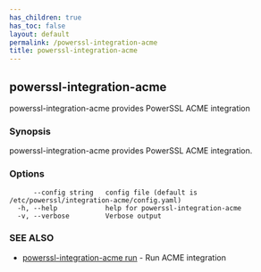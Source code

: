 ```yaml
---
has_children: true
has_toc: false
layout: default
permalink: /powerssl-integration-acme
title: powerssl-integration-acme
---
```

## powerssl-integration-acme

powerssl-integration-acme provides PowerSSL ACME integration

### Synopsis

powerssl-integration-acme provides PowerSSL ACME integration.

### Options

```
      --config string   config file (default is /etc/powerssl/integration-acme/config.yaml)
  -h, --help            help for powerssl-integration-acme
  -v, --verbose         Verbose output
```

### SEE ALSO

* [powerssl-integration-acme run](/powerssl-integration-acme/run)	 - Run ACME integration
